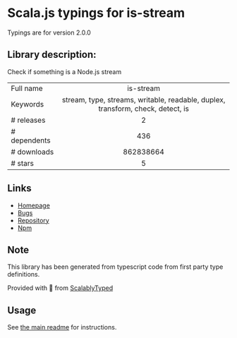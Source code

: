 
# Scala.js typings for is-stream

Typings are for version 2.0.0

## Library description:
Check if something is a Node.js stream

|                    |                 |
| ------------------ | :-------------: |
| Full name          | is-stream |
| Keywords           | stream, type, streams, writable, readable, duplex, transform, check, detect, is |
| # releases         | 2 |
| # dependents       | 436 |
| # downloads        | 862838664 |
| # stars            | 5 |

## Links
- [Homepage](https://github.com/sindresorhus/is-stream#readme)
- [Bugs](https://github.com/sindresorhus/is-stream/issues)
- [Repository](https://github.com/sindresorhus/is-stream)
- [Npm](https://www.npmjs.com/package/is-stream)
    


## Note
This library has been generated from typescript code from first party type definitions.

Provided with :purple_heart: from [ScalablyTyped](https://github.com/oyvindberg/ScalablyTyped)

## Usage
See [the main readme](../../readme.md) for instructions.


